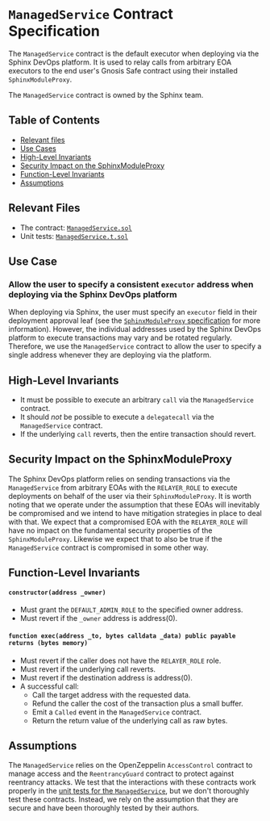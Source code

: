 # `ManagedService` Contract Specification

The `ManagedService` contract is the default executor when deploying via the Sphinx DevOps platform. It is used to relay calls from arbitrary EOA executors to the end user's Gnosis Safe contract using their installed `SphinxModuleProxy`.

The `ManagedService` contract is owned by the Sphinx team.

## Table of Contents

- [Relevant files](#relevant-files)
- [Use Cases](#use-cases)
- [High-Level Invariants](#high-level-invariants)
- [Security Impact on the SphinxModuleProxy](#security-impact-on-the-sphinxmoduleproxy)
- [Function-Level Invariants](#function-level-invariants)
- [Assumptions](#assumptions)

## Relevant Files

- The contract: [`ManagedService.sol`](https://github.com/sphinx-labs/sphinx/blob/feature/pre-audit/packages/contracts/contracts/core/ManagedService.sol)
- Unit tests: [`ManagedService.t.sol`](https://github.com/sphinx-labs/sphinx/blob/feature/pre-audit/packages/contracts/test/ManagedService.t.sol)

## Use Case

### Allow the user to specify a consistent `executor` address when deploying via the Sphinx DevOps platform
When deploying via Sphinx, the user must specify an `executor` field in their deployment approval leaf (see the [`SphinxModuleProxy` specification](https://github.com/sphinx-labs/sphinx/blob/feature/pre-audit/specs/sphinx-module-proxy.md#approve-leaf-data) for more information). However, the individual addresses used by the Sphinx DevOps platform to execute transactions may vary and be rotated regularly. Therefore, we use the `ManagedService` contract to allow the user to specify a single address whenever they are deploying via the platform.

## High-Level Invariants
- It must be possible to execute an arbitrary `call` via the `ManagedService` contract.
- It should *not* be possible to execute a `delegatecall` via the `ManagedService` contract.
- If the underlying `call` reverts, then the entire transaction should revert.

## Security Impact on the SphinxModuleProxy
The Sphinx DevOps platform relies on sending transactions via the `ManagedService` from arbitrary EOAs with the `RELAYER_ROLE` to execute deployments on behalf of the user via their `SphinxModuleProxy`. It is worth noting that we operate under the assumption that these EOAs will inevitably be compromised and we intend to have mitigation strategies in place to deal with that. We expect that a compromised EOA with the `RELAYER_ROLE` will have no impact on the fundamental security properties of the `SphinxModuleProxy`. Likewise we expect that to also be true if the `ManagedService` contract is compromised in some other way.

## Function-Level Invariants

#### `constructor(address _owner)`

- Must grant the `DEFAULT_ADMIN_ROLE` to the specified owner address.
- Must revert if the `_owner` address is address(0).

#### `function exec(address _to, bytes calldata _data) public payable returns (bytes memory)`

- Must revert if the caller does not have the `RELAYER_ROLE` role.
- Must revert if the underlying call reverts.
- Must revert if the destination address is address(0).
- A successful call:
  - Call the target address with the requested data.
  - Refund the caller the cost of the transaction plus a small buffer.
  - Emit a `Called` event in the `ManagedService` contract.
  - Return the return value of the underlying call as raw bytes.

## Assumptions
The `ManagedService` relies on the OpenZeppelin `AccessControl` contract to manage access and the `ReentrancyGuard` contract to protect against reentrancy attacks. We test that the interactions with these contracts work properly in the [unit tests for the `ManagedService`](https://github.com/sphinx-labs/sphinx/blob/feature/pre-audit/packages/contracts/test/ManagedService.t.sol), but we don't thoroughly test these contracts. Instead, we rely on the assumption that they are secure and have been thoroughly tested by their authors.
